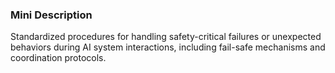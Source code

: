 ### Mini Description

Standardized procedures for handling safety-critical failures or unexpected behaviors during AI system interactions, including fail-safe mechanisms and coordination protocols.
